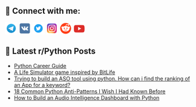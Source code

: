 ## 🔎 Connect with me:
[<img src="https://github.com/bullbesh/bullbesh/blob/main/images/Telegram.png" width="32" height="32" />](https://t.me/bullbesh)
[<img src="https://github.com/bullbesh/bullbesh/blob/main/images/VK.png" width="32" height="32" />](https://vk.com/bullbesh)
[<img src="https://github.com/bullbesh/bullbesh/blob/main/images/Twitter.png" width="32" height="32" />](https://twitter.com/bullbesh1)
[<img src="https://github.com/bullbesh/bullbesh/blob/main/images/Instagram.png" width="32" height="32" />](https://www.instagram.com/bullbesh)
[<img src="https://github.com/bullbesh/bullbesh/blob/main/images/Reddit.png" width="32" height="32" />](https://www.reddit.com/user/bullbesh)
[<img src="https://github.com/bullbesh/bullbesh/blob/main/images/YouTube.png" width="32" height="32" />](https://www.youtube.com/channel/UCtfjRs6uzgq5mfm8S06WTcg)

## 📕 Latest r/Python Posts
<!-- BLOG-POST-LIST:START -->
- [Python Career Guide](https://www.reddit.com/r/Python/comments/xkbcl6/python_career_guide/)
- [A Life Simulator game inspired by BitLife](https://www.reddit.com/r/Python/comments/xkbbd0/a_life_simulator_game_inspired_by_bitlife/)
- [Trying to build an ASO tool using python. How can i find the ranking of an App for a keyword?](https://www.reddit.com/r/Python/comments/xkap03/trying_to_build_an_aso_tool_using_python_how_can/)
- [18 Common Python Anti-Patterns I Wish I Had Known Before](https://www.reddit.com/r/Python/comments/xk8q1w/18_common_python_antipatterns_i_wish_i_had_known/)
- [How to Build an Audio Intelligence Dashboard with Python](https://www.reddit.com/r/Python/comments/xk81al/how_to_build_an_audio_intelligence_dashboard_with/)
<!-- BLOG-POST-LIST:END -->
